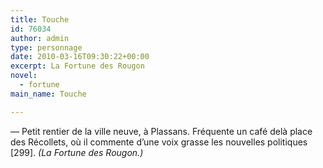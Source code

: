 ```yaml
---
title: Touche
id: 76034
author: admin
type: personnage
date: 2010-03-16T09:30:22+00:00
excerpt: La Fortune des Rougon
novel:
  - fortune
main_name: Touche

---
```

— Petit rentier de la ville neuve, à Plassans. Fréquente un café delà place des Récollets, où il commente d&rsquo;une voix grasse les nouvelles politiques [299]. _(La Fortune des Rougon.)_